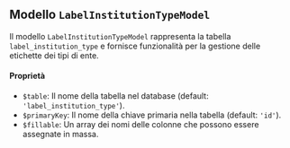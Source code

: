 ## Modello `LabelInstitutionTypeModel`

Il modello `LabelInstitutionTypeModel`  rappresenta la tabella `label_institution_type` e fornisce funzionalità per la gestione delle etichette dei tipi di ente.

#### Proprietà

* `$table`: Il nome della tabella nel database (default: `'label_institution_type'`).
* `$primaryKey`: Il nome della chiave primaria nella tabella (default: `'id'`).
* `$fillable`: Un array dei nomi delle colonne che possono essere assegnate in massa.
